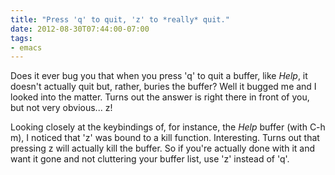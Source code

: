 ```yaml
---
title: "Press 'q' to quit, 'z' to *really* quit."
date: 2012-08-30T07:44:00-07:00
tags:
- emacs
---
```

Does it ever bug you that when you press 'q' to quit a buffer, like *Help*, it doesn't actually quit but, rather, buries the buffer? Well it bugged me and I looked into the matter. Turns out the answer is right there in front of you, but not very obvious... z!
<!--more-->
Looking closely at the keybindings of, for instance, the *Help* buffer (with C-h m), I noticed that 'z' was bound to a kill function. Interesting. Turns out that pressing z will actually kill the buffer. So if you're actually done with it and want it gone and not cluttering your buffer list, use 'z'  instead of 'q'.
